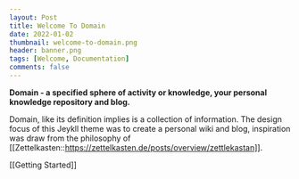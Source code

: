```yaml
---
layout: Post
title: Welcome To Domain
date: 2022-01-02
thumbnail: welcome-to-domain.png
header: banner.png
tags: [Welcome, Documentation]
comments: false
---
```


**Domain - a specified sphere of activity or knowledge, your personal knowledge repository and blog.**

Domain, like its definition implies is a collection of information. The design focus of this Jeykll theme was to create a personal wiki and blog, inspiration was draw from the philosophy of [[Zettelkasten::https://zettelkasten.de/posts/overview/zettlekastan]].


[[Getting Started]]
